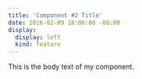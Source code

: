 ```yaml
---
title: 'Component #2 Title'
date: 2016-02-09 18:06:00 -08:00
display:
  display: left
  kind: feature
---
```


This is the body text of my component.